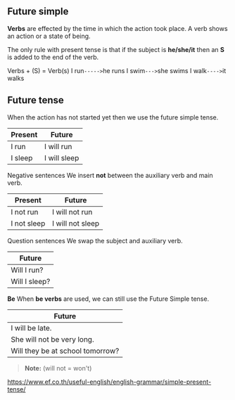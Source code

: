 ## Future simple
**Verbs** are effected by the time in which the action took place. A verb shows an action or a state of being.

The only rule with present tense is that if the subject is **he/she/it** then an **S** is added to the end of the verb.

Verbs + (S) = Verb(s)
I run`----->`he runs
I swim`--->`she swims
I walk`---->`it walks

## Future tense
When the action has not started yet then we use the future simple tense.

| Present | Future |
|--|--|
| I run | I will run |
| I sleep | I will sleep |

Negative sentences
We insert **not** between the auxiliary verb and main verb.

| Present | Future |
|--|--|
| I not run | I will not run |
| I not sleep | I will not sleep |

Question sentences
We swap the subject and auxiliary verb.

| Future |
|--|
| Will I run? |
| Will I sleep? |

**Be**
When **be verbs** are used, we can still use the Future Simple tense.

| Future |
|--|
| I will be late. |
| She will not be very long. |
| Will they be at school tomorrow? |

> **Note:** (will not = won't)

https://www.ef.co.th/useful-english/english-grammar/simple-present-tense/
